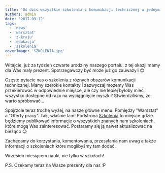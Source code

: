 ```yaml
---
title: 'Od dziś wszystkie szkolenia z komunikacji technicznej w jednym miejscu!'
authors: admin
date: '2017-09-12'
tags:
  - 'news'
  - 'warsztat'
  - 'z-kraju'
  - 'edukacja'
  - 'szkolenia'
coverImage: 'SZKOLENIA.jpg'
---
```


Witajcie, już za tydzień czwarte urodziny naszego portalu, z tej okazji mamy dla
Was mały prezent. Spotrzegawczy być może już go zauważyli 😊

<!--truncate-->

Często pytacie nas o szkolenia z różnych obszarów komunikacji technicznej. Mamy
szerokie kontakty i zazwyczaj możemy Was przekierować w odpowiednie miejsce, ale
czy nie lepiej byłoby mieć wszystko dostępne od razu na wyciągnięcie myszki?
Stwierdziliśmy, że warto spróbować...

Spójrzcie teraz trochę wyżej, na nasze główne menu. Pomiędzy "Warsztat" a
"Oferty pracy". Tak, właśnie tam! Podstrona
[Szkolenia](http://techwriter.pl/szkolenia/) to miejsce gdzie będziemy
publikować informacje o wszystkich znanych nam szkoleniach, które mogą Was
zainteresować. Postaramy się ją nawet aktualizować na bieżąco 😉

Zachęcamy do korzystania, komentowania, przesyłania nam uwag a także informacji
o szkoleniach które moglibyśmy tam dodać.

Wrzesień miesiącem nauki, nie tylko w szkołach!

P.S. Czekamy teraz na Wasze prezenty dla nas :P
